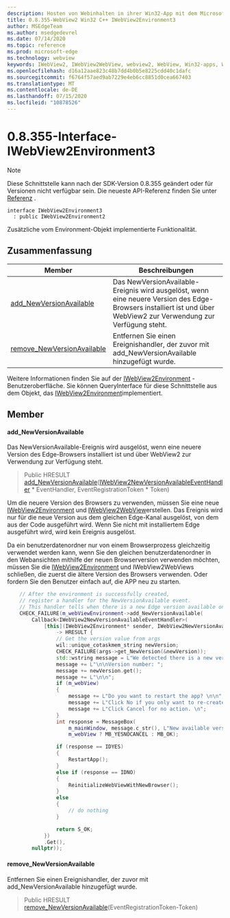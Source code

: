 ```yaml
---
description: Hosten von Webinhalten in ihrer Win32-App mit dem Microsoft Edge WebView2-Steuerelement
title: 0.8.355-WebView2 Win32 C++ IWebView2Environment3
author: MSEdgeTeam
ms.author: msedgedevrel
ms.date: 07/14/2020
ms.topic: reference
ms.prod: microsoft-edge
ms.technology: webview
keywords: IWebView2, IWebView2WebView, webview2, WebView, Win32-apps, Win32, Edge
ms.openlocfilehash: d16a12aae823c48b7dd4b0b5e8225cdd40c1dafc
ms.sourcegitcommit: f6764f57aed9ab7229e4eb6cc8851d0cea667403
ms.translationtype: MT
ms.contentlocale: de-DE
ms.lasthandoff: 07/15/2020
ms.locfileid: "10878526"
---
```

# 0.8.355-Interface-IWebView2Environment3 

> [!NOTE]
> Diese Schnittstelle kann nach der SDK-Version 0.8.355 geändert oder für Versionen nicht verfügbar sein. Die neueste API-Referenz finden Sie unter [Referenz](../../../webview2-api-reference.md) .

```
interface IWebView2Environment3
  : public IWebView2Environment2
```

Zusätzliche vom Environment-Objekt implementierte Funktionalität.

## Zusammenfassung

 Member                        | Beschreibungen
--------------------------------|---------------------------------------------
[add_NewVersionAvailable](#add_newversionavailable) | Das NewVersionAvailable-Ereignis wird ausgelöst, wenn eine neuere Version des Edge-Browsers installiert ist und über WebView2 zur Verwendung zur Verfügung steht.
[remove_NewVersionAvailable](#remove_newversionavailable) | Entfernen Sie einen Ereignishandler, der zuvor mit add_NewVersionAvailable hinzugefügt wurde.

Weitere Informationen finden Sie auf der [IWebView2Environment](IWebView2Environment.md) -Benutzeroberfläche. Sie können QueryInterface für diese Schnittstelle aus dem Objekt, das [IWebView2Environment](IWebView2Environment.md)implementiert.

## Member

#### add_NewVersionAvailable 

Das NewVersionAvailable-Ereignis wird ausgelöst, wenn eine neuere Version des Edge-Browsers installiert ist und über WebView2 zur Verwendung zur Verfügung steht.

> Public HRESULT [add_NewVersionAvailable](#add_newversionavailable)([IWebView2NewVersionAvailableEventHandler](IWebView2NewVersionAvailableEventHandler.md) * EventHandler, EventRegistrationToken * Token)

Um die neuere Version des Browsers zu verwenden, müssen Sie eine neue [IWebView2Environment](IWebView2Environment.md) und [IWebView2WebView](IWebView2WebView.md)erstellen. Das Ereignis wird nur für die neue Version aus dem gleichen Edge-Kanal ausgelöst, von dem aus der Code ausgeführt wird. Wenn Sie nicht mit installiertem Edge ausgeführt wird, wird kein Ereignis ausgelöst.

Da ein benutzerdatenordner nur von einem Browserprozess gleichzeitig verwendet werden kann, wenn Sie den gleichen benutzerdatenordner in den Webansichten mithilfe der neuen Browserversion verwenden möchten, müssen Sie die [IWebView2Environment](IWebView2Environment.md) und IWebView2WebViews schließen, die zuerst die ältere Version des Browsers verwenden. Oder fordern Sie den Benutzer einfach auf, die APP neu zu starten.

```cpp
    // After the environment is successfully created,
    // register a handler for the NewVersionAvailable event.
    // This handler tells when there is a new Edge version available on the machine.
    CHECK_FAILURE(m_webViewEnvironment->add_NewVersionAvailable(
        Callback<IWebView2NewVersionAvailableEventHandler>(
            [this](IWebView2Environment* sender, IWebView2NewVersionAvailableEventArgs* args)
                -> HRESULT {
                // Get the version value from args
                wil::unique_cotaskmem_string newVersion;
                CHECK_FAILURE(args->get_NewVersion(&newVersion));
                std::wstring message = L"We detected there is a new version for the browser.";
                message += L"\n\nVersion number: ";
                message += newVersion.get();
                message += L"\n\n";
                if (m_webView)
                {
                    message += L"Do you want to restart the app? \n\n";
                    message += L"Click No if you only want to re-create the webviews. \n";
                    message += L"Click Cancel for no action. \n";
                }
                int response = MessageBox(
                    m_mainWindow, message.c_str(), L"New available version",
                    m_webView ? MB_YESNOCANCEL : MB_OK);

                if (response == IDYES)
                {
                    RestartApp();
                }
                else if (response == IDNO)
                {
                    ReinitializeWebViewWithNewBrowser();
                }
                else
                {
                    // do nothing
                }

                return S_OK;
            })
            .Get(),
        nullptr));
```

#### remove_NewVersionAvailable 

Entfernen Sie einen Ereignishandler, der zuvor mit add_NewVersionAvailable hinzugefügt wurde.

> Public HRESULT [remove_NewVersionAvailable](#remove_newversionavailable)(EventRegistrationToken-Token)

